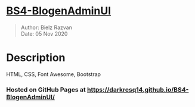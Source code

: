 # [BS4-BlogenAdminUI](https://darkresq14.github.io/BS4-BlogenAdminUI/)

> Author: Bielz Razvan  
> Date: 05 Nov 2020

# Description
HTML, CSS, Font Awesome, Bootstrap

### Hosted on GitHub Pages at https://darkresq14.github.io/BS4-BlogenAdminUI/
